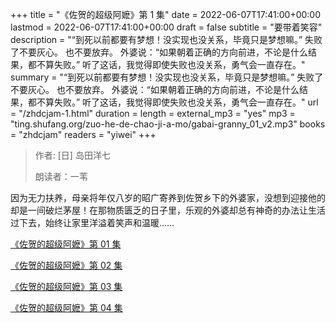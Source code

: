 +++
title = "《佐贺的超级阿嬷》第 1 集"
date = 2022-06-07T17:41:00+00:00
lastmod = 2022-06-07T17:41:00+00:00
draft = false
subtitle = "要带着笑容"
description = "“到死以前都要有梦想！没实现也没关系，毕竟只是梦想嘛。” 失败了不要灰心。 也不要放弃。 外婆说：“如果朝着正确的方向前进，不论是什么结果，都不算失败。” 听了这话，我觉得即使失败也没关系，勇气会一直存在。"
summary = "“到死以前都要有梦想！没实现也没关系，毕竟只是梦想嘛。” 失败了不要灰心。 也不要放弃。 外婆说：“如果朝着正确的方向前进，不论是什么结果，都不算失败。” 听了这话，我觉得即使失败也没关系，勇气会一直存在。"
url = "/zhdcjam-1.html"
duration = 
length = 
external_mp3 = "yes"
mp3 = "ting.shufang.org/zuo-he-de-chao-ji-a-mo/gabai-granny_01_v2.mp3"
books = "zhdcjam"
readers = "yiwei"
+++

> 作者: [日] 岛田洋七
>
> 朗读者：一苇

因为无力扶养，母亲将年仅八岁的昭广寄养到佐贺乡下的外婆家，没想到迎接他的却是一间破烂茅屋！在那物质匮乏的日子里，乐观的外婆却总有神奇的办法让生活过下去，始终让家里洋溢着笑声和温暖……

[《佐贺的超级阿嬷》第 01 集](./zhdcjam-1.html)

[《佐贺的超级阿嬷》第 02 集](./zhdcjam-2.html)

[《佐贺的超级阿嬷》第 03 集](./zhdcjam-3.html)

[《佐贺的超级阿嬷》第 04 集](./zhdcjam-4.html)
